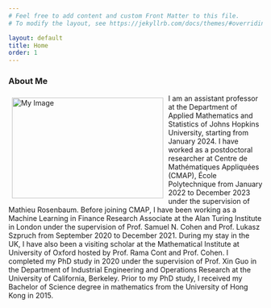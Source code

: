 ```yaml
---
# Feel free to add content and custom Front Matter to this file.
# To modify the layout, see https://jekyllrb.com/docs/themes/#overriding-theme-defaults

layout: default
title: Home
order: 1
---
```



### About Me

<img align="left" src="/HC.jpeg" alt="My Image" width="300" height="200" style="padding-top: 7px; padding-left: 7px; padding-right: 7px; display: block; border: none;">I am an assistant professor at the Department of Applied Mathematics and Statistics of Johns Hopkins University, starting from January 2024. I have worked as a postdoctoral researcher at Centre de Mathématiques Appliquées (CMAP), École Polytechnique from January 2022 to December 2023 under the supervision of Mathieu Rosenbaum. 
 Before joining CMAP, I have been working as a Machine Learning in Finance Research Associate at the Alan Turing Institute in London under the supervision of Prof. Samuel N. Cohen and Prof. Lukasz Szpruch from September 2020 to December 2021. During my stay in the UK, I have also been a visiting scholar at the Mathematical Institute at University of Oxford hosted by Prof. Rama Cont and Prof. Cohen. I completed my PhD study in 2020 under the supervision of  Prof. Xin Guo in the Department of Industrial Engineering and Operations Research at the University of California, Berkeley. Prior to my PhD study, I received my Bachelor of Science degree in mathematics from the University of Hong Kong in 2015. 
